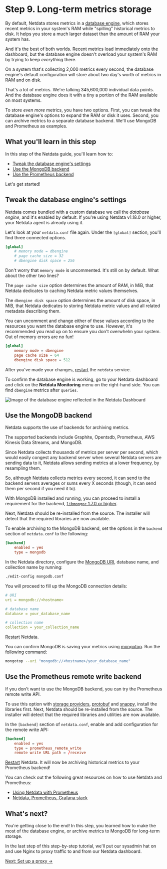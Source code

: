 # Step 9. Long-term metrics storage

By default, Netdata stores metrics in a [database engine](/docs/database/engine/), which stores recent metrics in your
system's RAM while "spilling" historical metrics to disk. It helps you store a much larger dataset than the amount of
RAM your system has.

And it's the best of both worlds. Recent metrics load immediately onto the dashboard, but the database engine doesn't
overload your system's RAM by trying to keep _everything_ there.

On a system that's collecting 2,000 metrics every second, the database engine's default configuration will store about
two day's worth of metrics in RAM and on disk.

That's a lot of metrics. We're talking 345,600,000 individual data points. And the database engine does it with a tiny
a portion of the RAM available on most systems.

To store _even more_ metrics, you have two options. First, you can tweak the database engine's options to expand the RAM
or disk it uses. Second, you can archive metrics to a separate database backend. We'll use MongoDB and Prometheus as
examples.

## What you'll learn in this step

In this step of the Netdata guide, you'll learn how to:

-   [Tweak the database engine's settings](#tweak-the-database-engines-settings)
-   [Use the MongoDB backend](#use-the-mongodb-backend)
-   [Use the Prometheus backend](#use-the-prometheus-remote-write-backend)

Let's get started!

## Tweak the database engine's settings

Netdata comes bundled with a custom database we call the _database engine_, and it's enabled by default. If you're using
Netdata v1.18.0 or higher, your Netdata agent is already using it.

Let's look at your `netdata.conf` file again. Under the `[global]` section, you'll find three connected options.

```conf
[global]
    # memory mode = dbengine
    # page cache size = 32
    # dbengine disk space = 256
```

Don't worry that `memory mode` is uncommented. It's still on by default. What about the other two lines?

The `page cache size` option determines the amount of RAM, in MiB, that Netdata dedicates to caching Netdata metric
values themselves.

The `dbengine disk space` option determines the amount of disk space, in MiB, that Netdata dedicates to storing Netdata
metric values and all related metadata describing them.

You can uncomment and change either of these values according to the resources you want the database engine
to use. However, it's recommended you read up on [](/docs/database/engine/#memory-requirements) to ensure you don't
overwhelm your system. Out of memory errors are no fun!

```conf
[global]
    memory mode = dbengine
    page cache size = 64
    dbengine disk space = 512
```

After you've made your changes, [restart](/docs/getting-started/#starting-and-stopping-netdata) the `netdata` service.

To confirm the database engine is working, go to your Netdata dashboard and click on the **Netdata Monitoring** menu on
the right-hand side. You can find `dbengine` metrics after `queries`.

![Image of the database engine reflected in the Netdata Dashboard](https://user-images.githubusercontent.com/12263278/64781383-9c71fe00-d55a-11e9-962b-efd5558efbae.png)

## Use the MongoDB backend

Netdata supports the use of backends for archiving metrics.

The supported backends include Graphite, Opentsdb, Prometheus, AWS Kinesis Data Streams, and MongoDB.

Since Netdata collects thousands of metrics per server per second, which would easily congest any backend server when
several Netdata servers are sending data to it, Netdata allows sending metrics at a lower frequency, by resampling them.

So, although Netdata collects metrics every second, it can send to the backend servers averages or sums every X seconds
(though, it can send them per second if you need it to).

With MongoDB installed and running, you can proceed to install a requirement for the backend, [`libmongoc` 1.7.0 or
higher](http://mongoc.org/libmongoc/current/installing.html).

Next, Netdata should be re-installed from the source. The installer will detect that the required libraries are now
available.

To enable archiving to the MongoDB backend, set the options in the `backend` section of `netdata.conf` to the following:

```conf
[backend]
    enabled = yes
    type = mongodb
```

In the Netdata directory, configure the [MongoDB URI](https://docs.mongodb.com/manual/reference/connection-string/),
database name, and collection name by running:

```sh
./edit-config mongodb.conf
```

You will proceed to fill up the MongoDB connection details:

```yaml
# URI
uri = mongodb://<hostname>

# database name
database = your_database_name

# collection name
collection = your_collection_name
```

[Restart](/docs/getting-started/#starting-and-stopping-netdata) Netdata.

You can confirm MongoDB is saving your metrics using
[mongotop](https://docs.mongodb.com/manual/reference/program/mongotop/#bin.mongotop). Run the following command:

```sh
mongotop --uri "mongodb://<hostname>/your_database_name"
```

## Use the Prometheus remote write backend

If you don't want to use the MongoDB backend, you can try the Prometheus remote write API.

To use this option with [storage
providers](https://prometheus.io/docs/operating/integrations/#remote-endpoints-and-storage),
[protobuf](https://developers.google.com/protocol-buffers/) and [snappy](https://github.com/google/snappy), install the
libraries first. Next, Netdata should be re-installed from the source. The installer will detect that the required
libraries and utilities are now available.

In the `[backend]` section of `netdata.conf`, enable and add configuration for the remote write API:

```conf
[backend]
    enabled = yes
    type = prometheus_remote_write
    remote write URL path = /receive
```

[Restart](/docs/getting-started/#starting-and-stopping-netdata) Netdata. It will now be
archiving historical metrics to your Prometheus backend!

You can check out the following great resources on how to use Netdata and Prometheus:

-   [Using Netdata with Prometheus](/docs/backends/prometheus/)
-   [Netdata, Prometheus, Grafana stack](/docs/backends/walkthrough/)

## What's next?

You're getting close to the end! In this step, you learned how to make the most of the database engine, or archive
metrics to MongoDB for long-term storage.

In the last step of this step-by-step tutorial, we'll put our sysadmin hat on and use Nginx to proxy traffic to and from
our Netdata dashboard.

[Next: Set up a proxy &rarr;](step-10.md)
